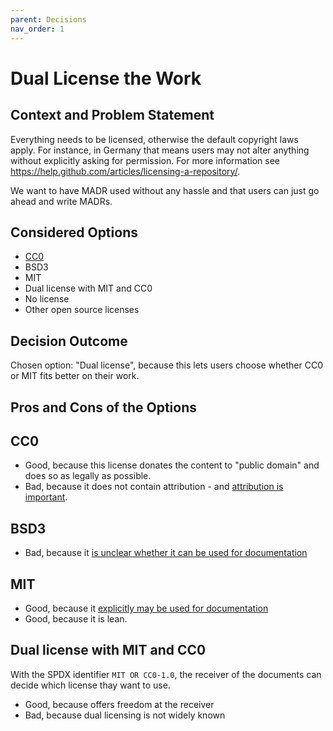 ```yaml
---
parent: Decisions
nav_order: 1
---
```

# Dual License the Work

## Context and Problem Statement

Everything needs to be licensed, otherwise the default copyright laws apply.
For instance, in Germany that means users may not alter anything without explicitly asking for permission.
For more information see <https://help.github.com/articles/licensing-a-repository/>.

We want to have MADR used without any hassle and that users can just go ahead and write MADRs.

## Considered Options

* [CC0](https://creativecommons.org/share-your-work/public-domain/cc0/)
* BSD3
* MIT
* Dual license with MIT and CC0
* No license
* Other open source licenses

## Decision Outcome

Chosen option: "Dual license", because this lets users choose whether CC0 or MIT fits better on their work.

## Pros and Cons of the Options

## CC0

* Good, because this license donates the content to "public domain" and does so as legally as possible.
* Bad, because it does not contain attribution - and [attribution is important](https://opensource.stackexchange.com/a/9126/5671).

## BSD3

* Bad, because it [is unclear whether it can be used for documentation](https://opensource.stackexchange.com/a/9545/5671)

## MIT

* Good, because it [explicitly may be used for documentation](https://opensource.stackexchange.com/a/9545/5671)
* Good, because it is lean.

## Dual license with MIT and CC0

With the SPDX identifier `MIT OR CC0-1.0`, the receiver of the documents can decide which license thay want to use.

* Good, because offers freedom at the receiver
* Bad, because dual licensing is not widely known
